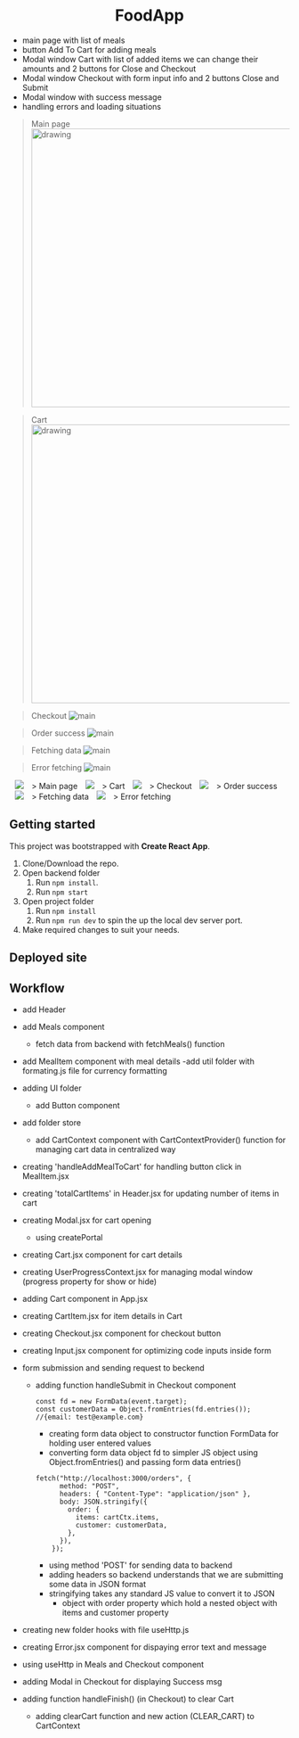 <h1 align="center">FoodApp</h1>

- main page with list of meals
- button Add To Cart for adding meals
- Modal window Cart with list of added items we can change their amounts and 2 buttons for Close and Checkout
- Modal window Checkout with form input info and 2 buttons Close and Submit
- Modal window with success message
- handling errors and loading situations

> Main page
> <img src="/src/assets/main.png" alt="drawing" width="500"/>

> Cart
> <img src="/src/assets/Cart.png" alt="drawing" width="500"/>

> Checkout
> ![main](/src/assets/Checkout.png "Checkout")

> Order success
> ![main](/src/assets/Success.png "Order success")

> Fetching data
> ![main](/src/assets/Fetching.png "Fetching data")

> Error fetching
> ![main](/src/assets/ErrorFetching.png "Error fetching")

<p>
    <img src="/src/assets/main.png" hspace="10" >
    > Main page
    <img src="/src/assets/Cart.png" hspace="10" >
    > Cart
    <img src="/src/assets/Checkout.png" hspace="10" >
    > Checkout
    <img src="/src/assets/Success.png" hspace="10" >
    > Order success
    <img src="/src/assets/Fetching.png" hspace="10" >
    > Fetching data
    <img src="/src/assets/ErrorFetching.png" hspace="10" >
    > Error fetching
</p>

## Getting started

This project was bootstrapped with **Create React App**.

1. Clone/Download the repo.
2. Open backend folder
   1. Run `npm install`.
   2. Run `npm start`
3. Open project folder
   1. Run `npm install`
   2. Run `npm run dev` to spin the up the local dev server port.
4. Make required changes to suit your needs.

## Deployed site

## Workflow

- add Header
- add Meals component
  - fetch data from backend with fetchMeals() function
- add MealItem component with meal details
  -add util folder with formating.js file for currency formatting
- adding UI folder
  - add Button component
- add folder store
  - add CartContext component with CartContextProvider() function for managing cart data in centralized way
- creating 'handleAddMealToCart' for handling button click in MealItem.jsx
- creating 'totalCartItems' in Header.jsx for updating number of items in cart
- creating Modal.jsx for cart opening
  - using createPortal
- creating Cart.jsx component for cart details
- creating UserProgressContext.jsx for managing modal window (progress property for show or hide)
- adding Cart component in App.jsx
- creating CartItem.jsx for item details in Cart
- creating Checkout.jsx component for checkout button
- creating Input.jsx component for optimizing code inputs inside form
- form submission and sending request to beckend

  - adding function handleSubmit in Checkout component

    ```
    const fd = new FormData(event.target);
    const customerData = Object.fromEntries(fd.entries()); //{email: test@example.com}
    ```

    - creating form data object to constructor function FormData for holding user entered values
    - converting form data object fd to simpler JS object using Object.fromEntries() and passing form data entries()

    ```
    fetch("http://localhost:3000/orders", {
          method: "POST",
          headers: { "Content-Type": "application/json" },
          body: JSON.stringify({
            order: {
              items: cartCtx.items,
              customer: customerData,
            },
          }),
        });
    ```

    - using method 'POST' for sending data to backend
    - adding headers so backend understands that we are submitting some data in JSON format
    - stringifying takes any standard JS value to convert it to JSON
      - object with order property which hold a nested object with items and customer property

- creating new folder hooks with file useHttp.js
- creating Error.jsx component for dispaying error text and message
- using useHttp in Meals and Checkout component
- adding Modal in Checkout for displaying Success msg
- adding function handleFinish() (in Checkout) to clear Cart
  - adding clearCart function and new action (CLEAR_CART) to CartContext
